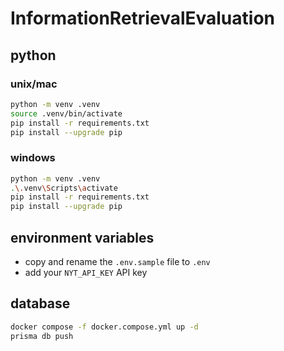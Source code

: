 # InformationRetrievalEvaluation

## python

### unix/mac
```bash
python -m venv .venv
source .venv/bin/activate
pip install -r requirements.txt
pip install --upgrade pip
```

### windows
```bash
python -m venv .venv
.\.venv\Scripts\activate
pip install -r requirements.txt
pip install --upgrade pip
```

## environment variables
* copy and rename the `.env.sample` file to `.env`
* add your `NYT_API_KEY` API key

## database 

```bash
docker compose -f docker.compose.yml up -d
prisma db push
```
